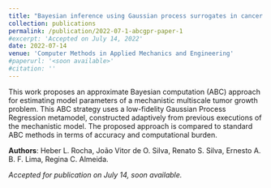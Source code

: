 ```yaml
---
title: "Bayesian inference using Gaussian process surrogates in cancer modeling"
collection: publications
permalink: /publication/2022-07-1-abcgpr-paper-1
#excerpt: 'Accepted on July 14, 2022'
date: 2022-07-14
venue: 'Computer Methods in Applied Mechanics and Engineering'
#paperurl: '<soon available>'
#citation: ''
---
```

This work proposes an approximate Bayesian computation (ABC) approach for estimating model parameters of a mechanistic multiscale tumor growth problem. This ABC strategy uses a low-fidelity Gaussian Process Regression metamodel, constructed adaptively from previous executions of the mechanistic model. The proposed approach is compared to standard ABC methods in terms of accuracy and computational burden. 

**Authors**: Heber L. Rocha, João Vitor de O. Silva, Renato S. Silva, Ernesto A. B. F. Lima, Regina C. Almeida.

*Accepted for publication on July 14, soon available.*



